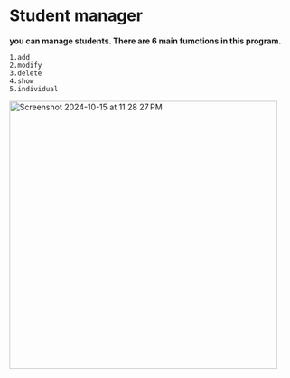 # Student manager

**you can manage students. There are 6 main fumctions in this program.**
```
1.add
2.modify
3.delete
4.show
5.individual
```
<img width="474" alt="Screenshot 2024-10-15 at 11 28 27 PM" src="https://github.com/user-attachments/assets/bc2e43c8-25fc-4980-a9e9-0f35e550d14a">
